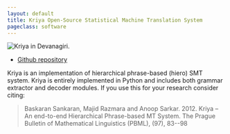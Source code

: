 ```yaml
---
layout: default
title: Kriya Open-Source Statistical Machine Translation System
pageclass: software
---
```


![Kriya in Devanagiri.](}images/kriya.png "Kriya in Devanagiri.")

-   [Github repository](https://github.com/sfu-natlang/Kriya)

Kriya is an implementation of hierarchical phrase-based (hiero) SMT system. Kriya is entirely implemented in Python and includes both grammar extractor and decoder modules. If you use this for your research consider citing:

> Baskaran Sankaran, Majid Razmara and Anoop Sarkar. 2012. Kriya – An end-to-end Hierarchical Phrase-based MT System. The Prague Bulletin of Mathematical Linguistics (PBML), (97), 83--98
